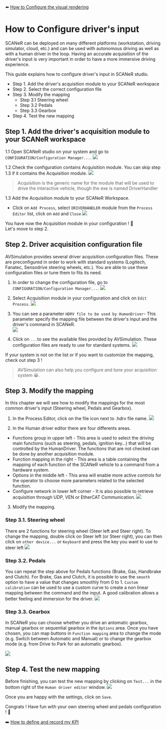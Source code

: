 :arrow_left: [How to Configure the visual rendering](../HT_configure_visual.md)

# How to Configure driver's input

SCANeR can be deployed on many different platforms (workstation, driving simulator, cloud, etc.) and can be used with autonomous driving as well as with a human driver in the loop. Having an accurate acquisition of the driver's input is very important in order to have a more immersive driving experience.


This guide explains how to configure driver's input in SCANeR studio.
- Step 1. Add the driver's acquisition module to your SCANeR workspace
- Step 2. Select the correct configuration file 
- Step 3. Modify the mapping 
  - Step 3.1 Steering wheel
  - Step 3.2 Pedals
  - Step 3.3 Gearbox
- Step 4. Test the new mapping

## Step 1. Add the driver's acquisition module to your SCANeR workspace
1.1 Open SCANeR studio on your system and go to `CONFIGURATION/Configuration Manager...`.
![](./assets/ConfigurationManager.png)

1.2 Check the configuration contains Acquisition module. You can skip step 1.3 if it contains the Acquisition module.
![](./assets/ACQUISITION.png)

>Acquisition is the generic name for the module that will be used to drive the interactive vehicle, though the exe is named DriverHandler

1.3 Add the Acquisition module to your SCANeR Workspace.
 - Click on `Add Process`, select `DRIVERHANDLER` module from the `Process Editor` list, click on `Add` and `Close`
![](./assets/AddACQUISITION.png)

You have now the Acquisition module in your configuration ! 💪  
Let's move to step 2.

## Step 2. Driver acquisition configuration file 
AVSimulation provides several driver acquisition configuration files. These are preconfigured in order to work with standard systems (Logitech, Fanatec, Sensodrive steering wheels, etc.). You are able to use these configuration files or tune them to fits its need. 

1. In order to change the configuration file, go to `CONFIGURATION/Configuration Manager...`.
![](./assets/ConfigurationManager.png)

2. Select Acquisition module in your configuration and click on `Edit Process`.
![](./assets/ACQUISITION.png)

3. You can see a parameter `HDRV file to be used by HumanDriver`- This parameter specify the mapping file between the driver's input and the driver's command in SCANeR.  
![](./assets/EditAcquisition.png)

4. Click on  `...`to see the available files provided by AVSimulation. These configuration files are ready to use for standard systems. 
![](./assets/ListeHDRV.png)

If your system is not on the list or if you want to customize the mapping, check out step 3 !

>AVSimulation can also help you configure and tune your acquisition system 😀.

## Step 3. Modify the mapping
In this chapter we will see how to modify the mappings for the most common driver's input (Steering wheel, Pedals and Gearbox).

1. In the Process Editor, click on the file icon next to .hdrv file name.
![](./assets/FileIcon.png)

2. In the Human driver editor there are four differents areas.
 - Functions group in upper left - This area is used to select the driving main functions (such as steering, pedals, ignition key…) that will be controlled by the HumanDriver. The functions that are not checked can be done by another acquisition module.
 - Function mapping in the right - This area is a table containing the mapping of each function of the SCANeR vehicle to a command from a hardware system.
 - Options in the middle left - This area will enable more active controls for the operator to choose more parameters related to the selected function.
 - Configure network in lower left corner - It is also possible to retrieve acquisition through UDP, VEN or EtherCAT Communication.
![](./assets/EditHDRV.png)

3. Modify the mapping.
  ### Step 3.1. Steering wheel

There are 2 functions for steering wheel (Steer left and Steer right).
To change the mapping, double click on Steer left (or Steer right), you can then click on `other device...` or `Keyboard` and press the key you want to use to steer left
 ![](./assets/SteerLeft.png)
 
 ### Step 3.2. Pedals
 
You can repeat the step above for Pedals functions (Brake, Gas, Handbrake and Clutch).
For Brake, Gas and Clutch, it is possible to use the `smooth` option to have a value that changes smoothly from 0 to 1. `Custom calibration` can be used to use a custom curve to create a non linear mapping between the command and the input. A good calibration allows a better feeling and immersion for the driver.
![](./assets/Calibration.png)

 ### Step 3.3. Gearbox

In SCANeR you can choose whether you drive an antomatic gearbox, manual gearbox or sequential gearbox in the `Options` area. Once you have chosen, you can map buttons in `Function mapping` area to change the mode (e.g. Switch between Automatic and Manual) or to change the gearbox mode (e.g. from Drive to Park for an automatic gearbox).

![](./assets/Gearbox.png)


## Step 4. Test the new mapping

Before finishing, you can test the new mapping by clicking on `Test...` in the bottom right of the `Human driver editor` window.
![](./assets/Testing.png)

Once you are happy with the settings, click on `Save`.

Congrats ! Have fun with your own steering wheel and pedals configuration ! 🚗

:arrow_right: [How to define and record my KPI](../HOWTO_DefineAndRecordMyKPI.md)
